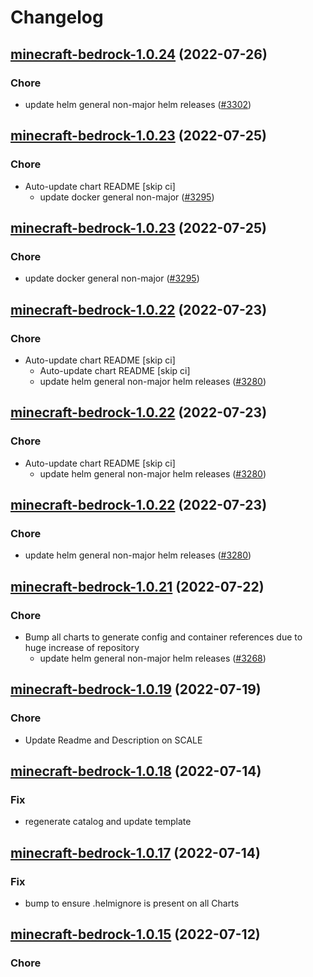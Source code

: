 # Changelog



## [minecraft-bedrock-1.0.24](https://github.com/truecharts/apps/compare/minecraft-bedrock-1.0.23...minecraft-bedrock-1.0.24) (2022-07-26)

### Chore

- update helm general non-major helm releases ([#3302](https://github.com/truecharts/apps/issues/3302))




## [minecraft-bedrock-1.0.23](https://github.com/truecharts/apps/compare/minecraft-bedrock-1.0.22...minecraft-bedrock-1.0.23) (2022-07-25)

### Chore

- Auto-update chart README [skip ci]
  - update docker general non-major ([#3295](https://github.com/truecharts/apps/issues/3295))




## [minecraft-bedrock-1.0.23](https://github.com/truecharts/apps/compare/minecraft-bedrock-1.0.22...minecraft-bedrock-1.0.23) (2022-07-25)

### Chore

- update docker general non-major ([#3295](https://github.com/truecharts/apps/issues/3295))




## [minecraft-bedrock-1.0.22](https://github.com/truecharts/apps/compare/minecraft-bedrock-1.0.21...minecraft-bedrock-1.0.22) (2022-07-23)

### Chore

- Auto-update chart README [skip ci]
  - Auto-update chart README [skip ci]
  - update helm general non-major helm releases ([#3280](https://github.com/truecharts/apps/issues/3280))




## [minecraft-bedrock-1.0.22](https://github.com/truecharts/apps/compare/minecraft-bedrock-1.0.21...minecraft-bedrock-1.0.22) (2022-07-23)

### Chore

- Auto-update chart README [skip ci]
  - update helm general non-major helm releases ([#3280](https://github.com/truecharts/apps/issues/3280))




## [minecraft-bedrock-1.0.22](https://github.com/truecharts/apps/compare/minecraft-bedrock-1.0.21...minecraft-bedrock-1.0.22) (2022-07-23)

### Chore

- update helm general non-major helm releases ([#3280](https://github.com/truecharts/apps/issues/3280))




## [minecraft-bedrock-1.0.21](https://github.com/truecharts/apps/compare/minecraft-bedrock-1.0.19...minecraft-bedrock-1.0.21) (2022-07-22)

### Chore

- Bump all charts to generate config and container references due to huge increase of repository
  - update helm general non-major helm releases ([#3268](https://github.com/truecharts/apps/issues/3268))



## [minecraft-bedrock-1.0.19](https://github.com/truecharts/apps/compare/minecraft-bedrock-1.0.18...minecraft-bedrock-1.0.19) (2022-07-19)

### Chore

- Update Readme and Description on SCALE



## [minecraft-bedrock-1.0.18](https://github.com/truecharts/apps/compare/minecraft-bedrock-1.0.17...minecraft-bedrock-1.0.18) (2022-07-14)

### Fix

- regenerate catalog and update template



## [minecraft-bedrock-1.0.17](https://github.com/truecharts/apps/compare/minecraft-bedrock-1.0.15...minecraft-bedrock-1.0.17) (2022-07-14)

### Fix

- bump to ensure .helmignore is present on all Charts



## [minecraft-bedrock-1.0.15](https://github.com/truecharts/apps/compare/minecraft-bedrock-1.0.13...minecraft-bedrock-1.0.15) (2022-07-12)

### Chore

